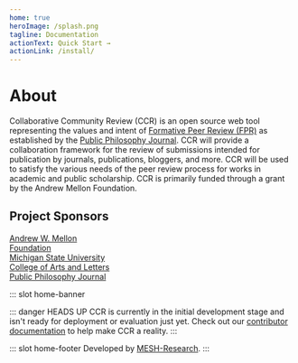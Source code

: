 ```yaml
---
home: true
heroImage: /splash.png
tagline: Documentation
actionText: Quick Start →
actionLink: /install/
---
```

# About

Collaborative Community Review (CCR) is an open source web tool representing the values and intent of [Formative Peer Review (FPR)](https://publicphilosophyjournal.org/overview/) as established by the [Public Philosophy Journal](https://publicphilosophyjournal.com). CCR will provide a collaboration framework for the review of submissions intended for publication by journals, publications, bloggers, and more. CCR will be used to satisfy the various needs of the peer review process for works in academic and public scholarship. CCR is primarily funded through a grant by the Andrew Mellon Foundation.

## Project Sponsors

<div class="sponsors">
  <div>
    <a href="https://mellon.org">
      <div class="sponsor-img">
      <img :src="$withBase('/logos/mellon.png')">
      </div>
      <span>Andrew W. Mellon <br/>Foundation</span>
    </a>
  </div>
  <div>
    <a href="https://msu.edu">
    <div class="sponsor-img">
      <img :src="$withBase('/logos/msu.gif')">
      </div>
      <span>Michigan State University <br/> College of Arts and Letters</span>
    </a>
  </div>

  <div>
    <a href="https://publicphilosophyjournal.org">
      <div class="sponsor-img">
      <img :src="$withBase('/logos/ppj.png')">
      </div>
      <span>Public Philosophy Journal</span>
    </a>
  </div>
</div>

::: slot home-banner

::: danger HEADS UP
  CCR is currently in the initial development stage and isn't ready for deployment or evaluation just yet.
  Check out our  [contributor documentation](./contributing/README.md) to help make CCR a reality.
:::

::: slot home-footer
Developed by [MESH-Research](https://meshresearch.net/).
:::
